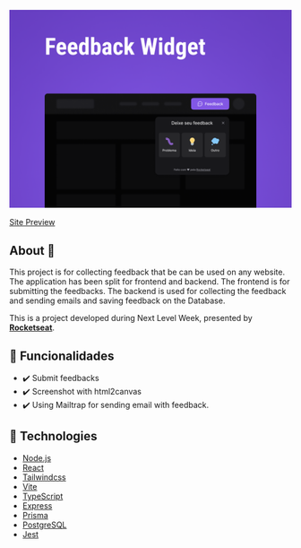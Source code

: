 <p align="center">
  <img alt="Next Level Week #8" src=".github/capa.png" />
</p>

[Site Preview](https://nwl-return-feedback-widget.vercel.app/)

## About :checkered_flag:

This project is for collecting feedback that be can be used on any website.
The application has been split for frontend and backend.
The frontend is for submitting the feedbacks.
The backend is used for collecting the feedback and sending emails and saving feedback on the Database.

This is a project developed during Next Level Week, presented by **[Rocketseat](https://www.rocketseat.com.br)**.

## 🎯 Funcionalidades

- ✔️ Submit feedbacks
- ✔️ Screenshot with html2canvas
- ✔️ Using Mailtrap for sending email with feedback.

## 🧪 Technologies

- [Node.js](https://nodejs.org)
- [React](https://reactjs.org)
- [Tailwindcss](https://tailwindcss.com)
- [Vite](https://vitejs.dev)
- [TypeScript](https://www.typescriptlang.org)
- [Express](https://expressjs.com)
- [Prisma](https://www.prisma.io)
- [PostgreSQL](https://www.postgresql.org)
- [Jest](https://jestjs.io)
